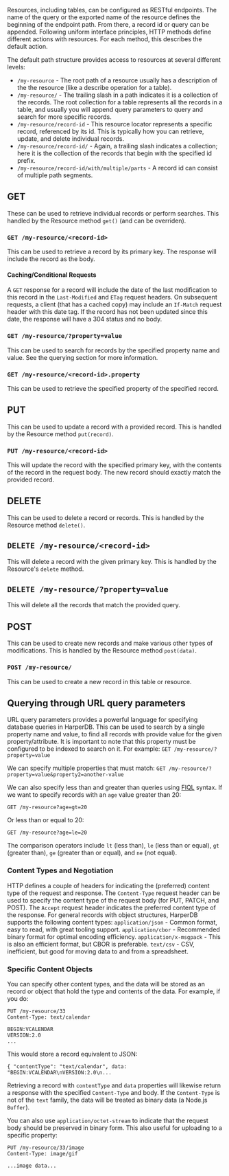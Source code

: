 Resources, including tables, can be configured as RESTful endpoints. The name of the query or the exported name of the resource defines the beginning of the endpoint path. From there, a record id or query can be appended. Following uniform interface principles, HTTP methods define different actions with resources. For each method, this describes the default action.

The default path structure provides access to resources at several different levels:
* `/my-resource` - The root path of a resource usually has a description of the the resource (like a describe operation for a table).
* `/my-resource/` - The trailing slash in a path indicates it is a collection of the records. The root collection for a table represents all the records in a table, and usually you will append query parameters to query and search for more specific records.
* `/my-resource/record-id` - This resource locator represents a specific record, referenced by its id. This is typically how you can retrieve, update, and delete individual records.
* `/my-resource/record-id/` - Again, a trailing slash indicates a collection; here it is the collection of the records that begin with the specified id prefix.
* `/my-resource/record-id/with/multiple/parts` - A record id can consist of multiple path segments.

## GET
These can be used to retrieve individual records or perform searches. This handled by the Resource method `get()` (and can be overriden).

### `GET /my-resource/<record-id>`

This can be used to retrieve a record by its primary key. The response will include the record as the body.

#### Caching/Conditional Requests
A `GET` response for a record will include the date of the last modification to this record in the `Last-Modified` and `ETag` request headers. On subsequent requests, a client (that has a cached copy) may include an `If-Match` request header with this date tag. If the record has not been updated since this date, the response will have a 304 status and no body. 

### `GET /my-resource/?property=value`

This can be used to search for records by the specified property name and value. See the querying section for more information.

### `GET /my-resource/<record-id>.property`

This can be used to retrieve the specified property of the specified record.

## PUT

This can be used to update a record with a provided record. This is handled by the Resource method `put(record)`.

### `PUT /my-resource/<record-id>`

This will update the record with the specified primary key, with the contents of the record in the request body. The new record should exactly match the provided record.

## DELETE
This can be used to delete a record or records.
This is handled by the Resource method `delete()`.

## `DELETE /my-resource/<record-id>`

This will delete a record with the given primary key. This is handled by the Resource's `delete` method.

## `DELETE /my-resource/?property=value`

This will delete all the records that match the provided query.

## POST
This can be used to create new records and make various other types of modifications.
This is handled by the Resource method `post(data)`.

### `POST /my-resource/`
This can be used to create a new record in this table or resource.


## Querying through URL query parameters
URL query parameters provides a powerful language for specifying database queries in HarperDB. This can be used to search by a single property name and value, to find all records with provide value for the given property/attribute. It is important to note that this property must be configured to be indexed to search on it. For example:
`GET /my-resource/?property=value`

We can specify multiple properties that must match:
`GET /my-resource/?property=value&property2=another-value`

We can also specify less than and greater than queries using [FIQL](https://datatracker.ietf.org/doc/html/draft-nottingham-atompub-fiql-00) syntax. If we want to specify records with an `age` value greater than 20:

`GET /my-resource?age=gt=20`

Or less than or equal to 20:

`GET /my-resource?age=le=20`

The comparison operators include `lt` (less than), `le` (less than or equal), `gt` (greater than), `ge` (greater than or equal), and `ne` (not equal).

### Content Types and Negotiation
HTTP defines a couple of headers for indicating the (preferred) content type of the request and response. The `Content-Type` request header can be used to specify the content type of the request body (for PUT, PATCH, and POST). The `Accept` request header indicates the preferred content type of the response. For general records with object structures, HarperDB supports the following content types:
`application/json` - Common format, easy to read, with great tooling support.
`application/cbor` - Recommended binary format for optimal encoding efficiency.
`application/x-msgpack` - This is also an efficient format, but CBOR is preferable.
`text/csv` - CSV, inefficient, but good for moving data to and from a spreadsheet.

### Specific Content Objects
You can specify other content types, and the data will be stored as an record or object that hold the type and contents of the data. For example, if you do:
```
PUT /my-resource/33
Content-Type: text/calendar

BEGIN:VCALENDAR
VERSION:2.0
...
```
This would store a record equivalent to JSON:
```
{ "contentType": "text/calendar", data: "BEGIN:VCALENDAR\nVERSION:2.0\n...
```
Retrieving a record with `contentType` and `data` properties will likewise return a response with the specified `Content-Type` and body.
If the `Content-Type` is not of the `text` family, the data will be treated as binary data (a Node.js `Buffer`).

You can also use `application/octet-stream` to indicate that the request body should be preserved in binary form. This also useful for uploading to a specific property:
```
PUT /my-resource/33/image
Content-Type: image/gif

...image data...
```
